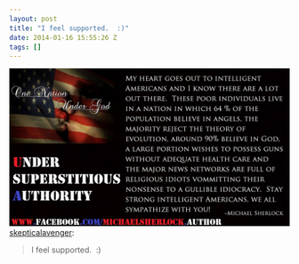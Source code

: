 ```yaml
---
layout: post
title: "I feel supported.  :)"
date: 2014-01-16 15:55:26 Z
tags: []
---
```

![](/media/2014/01/73517472123.jpg)
[skepticalavenger](http://skepticalavenger.tumblr.com/post/73515599467/i-feel-supported):

> I feel supported.  :)
